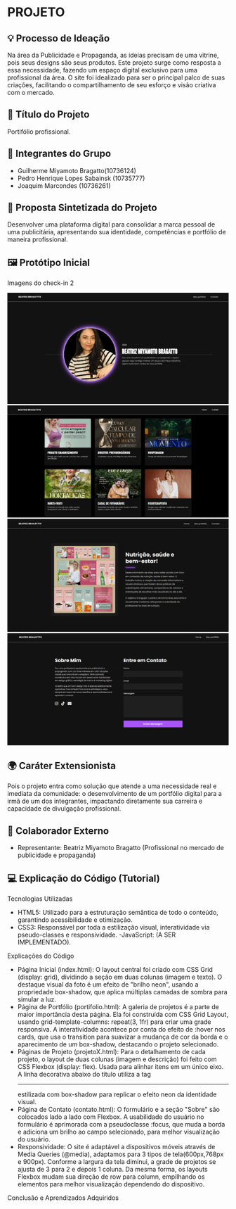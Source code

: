 # PROJETO

## 💡 Processo de Ideação
Na área da Publicidade e Propaganda, as ideias precisam de uma vitrine, pois seus designs são seus produtos. Este projeto surge como resposta a essa necessidade, fazendo um espaço digital exclusivo para uma profissional da área. O site foi idealizado para ser o principal palco de suas criações, facilitando o compartilhamento de seu esforço e visão criativa com o mercado.

## 📌 Título do Projeto
Portifólio profissional.

## 👥 Integrantes do Grupo
- Guilherme Miyamoto Bragatto(10736124)
- Pedro Henrique Lopes Sabainsk (10735777)
- Joaquim Marcondes (10736261)
  
## 📝 Proposta Sintetizada do Projeto 
Desenvolver uma plataforma digital para consolidar a marca pessoal de uma publicitária, apresentando sua identidade, competências e portfólio de maneira profissional.

## 🖼️ Protótipo Inicial
Imagens do check-in 2
<div align="left">
  <img src="./Imagens/imagem_home.png" alt="Imagem home">
  <img src="./Imagens/imagem_pagina_meuportifolio.png" alt="Imagem meu portifólio">
  <img src="./Imagens/imagem_umapagina_projeto.png" alt="Imagem de uma página de produtos">
  <img src="./Imagens/imagem_contato.png" alt="Imagem página de entre em contato">
</div>

## 🌍 Caráter Extensionista
Pois o projeto entra como solução que atende a uma necessidade real e imediata da comunidade: o desenvolvimento de um portfólio digital para a irmã de um dos integrantes, impactando diretamente sua carreira e capacidade de divulgação profissional.

## 🤝 Colaborador Externo  
- Representante: Beatriz Miyamoto Bragatto (Profissional no mercado de publicidade e propaganda)

## 💻 Explicação do Código (Tutorial)
Tecnologias Utilizadas
- HTML5: Utilizado para a estruturação semântica de todo o conteúdo, garantindo acessibilidade e otimização.
- CSS3: Responsável por toda a estilização visual, interatividade via pseudo-classes e responsividade.
-JavaScript: (A SER IMPLEMENTADO).

Explicações do Código
- Página Inicial (index.html): O layout central foi criado com CSS Grid (display: grid), dividindo a seção em duas colunas (imagem e texto). O destaque visual da foto é um efeito de "brilho neon", usando a propriedade box-shadow, que aplica múltiplas camadas de sombra para simular a luz.
- Página de Portfólio (portifolio.html): A galeria de projetos é a parte de maior importância desta página. Ela foi construída com CSS Grid Layout, usando grid-template-columns: repeat(3, 1fr) para criar uma grade responsiva. A interatividade acontece por conta do efeito de :hover nos cards, que usa o transition para suavizar a mudança de cor da borda e o aparecimento de um box-shadow, destacando o projeto selecionado.
- Páginas de Projeto (projetoX.html): Para o detalhamento de cada projeto, o layout de duas colunas (imagem e descrição) foi feito com CSS Flexbox (display: flex). Usada para alinhar itens em um único eixo. A linha decorativa abaixo do título utiliza a tag <hr> estilizada com box-shadow para replicar o efeito neon da identidade visual.
- Página de Contato (contato.html): O formulário e a seção "Sobre" são colocados lado a lado com Flexbox. A usabilidade do usuário no formulário é aprimorada com a pseudoclasse :focus, que muda a borda e adiciona um brilho ao campo selecionado, para melhor visualização do usuário.
- Responsividade: O site é adaptável a dispositivos móveis através de Media Queries (@media), adaptamos para 3 tipos de tela(600px,768px e 900px). Conforme a largura da tela diminui, a grade de projetos se ajusta de 3 para 2 e depois 1 coluna. Da mesma forma, os layouts Flexbox mudam sua direção de row para column, empilhando os elementos para melhor visualização dependendo do dispositivo.

Conclusão e Aprendizados Adquiridos


